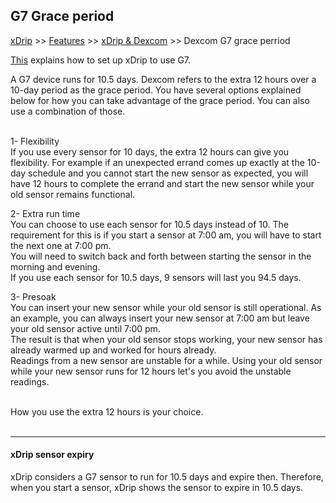 ## G7 Grace period
[xDrip](../../README.md) >> [Features](../Features_page.md) >> [xDrip & Dexcom](../Dexcom_page.md) >> Dexcom G7 grace perriod  
  
[This](./G7.md) explains how to set up xDrip to use G7.  
  
A G7 device runs for 10.5 days.  Dexcom refers to the extra 12 hours over a 10-day period as the grace period.  You have several options explained below for how you can take advantage of the grace period.  You can also use a combination of those.  
<br/>  
  
1- Flexibility  
If you use every sensor for 10 days, the extra 12 hours can give you flexibility.  For example if an unexpected errand comes up exactly at the 10-day schedule and you cannot start the new sensor as expected, you will have 12 hours to complete the errand and start the new sensor while your old sensor remains functional.  

2- Extra run time  
You can choose to use each sensor for 10.5 days instead of 10.  The requirement for this is if you start a sensor at 7:00 am, you will have to start the next one at 7:00 pm.  
You will need to switch back and forth between starting the sensor in the morning and evening.  
If you use each sensor for 10.5 days, 9 sensors will last you 94.5 days.  
  
3- Presoak  
You can insert your new sensor while your old sensor is still operational.  As an example, you can always insert your new sensor at 7:00 am but leave your old sensor active until 7:00 pm.  
The result is that when your old sensor stops working, your new sensor has already warmed up and worked for hours already.  
Readings from a new sensor are unstable for a while.  Using your old sensor while your new sensor runs for 12 hours let's you avoid the unstable readings.  
<br/>  

How you use the extra 12 hours is your choice.  
<br/>  

---  

#### **xDrip sensor expiry**  
xDrip considers a G7 sensor to run for 10.5 days and expire then.  Therefore, when you start a sensor, xDrip shows the sensor to expire in 10.5 days.  
  
